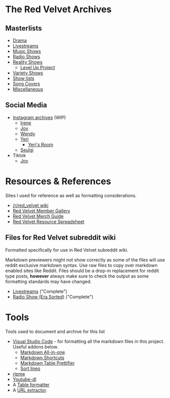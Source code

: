 # **The Red Velvet Archives**

## **Masterlists**
* [Drama](./drama.md)
* [Livestreams](./livestreams.md)
* [Music Shows](./music_shows.md)
* [Radio Shows](./radio_shows.md)
* [Reality Shows](./shows/readme.md#reality-shows)
  * [Level Up Project](./shows/level-up-project.md)
* [Variety Shows](./variety_shows.md)
* [Show lists](./shows/readme.md)
* [Song Covers](./song-covers.md)
* [Miscellaneous](./misc.md)

## **Social Media**
* [Instagram archives](./instagram_archives/README.md) (WIP)
  * [Irene](https://www.instagram.com/renebaebae/)
  * [Joy](https://www.instagram.com/_imyour_joy/)
  * [Wendy](https://www.instagram.com/todayis_wendy/)
  * [Yeri](https://www.instagram.com/yerimiese/)
    * [Yeri's Room](https://www.instagram.com/yerihan_bang/)
  * [Seulgi](https://www.instagram.com/hi_sseulgi/)
* Tiktok
  * [Joy](https://www.tiktok.com/@__imyour_joy)

# **Resources & References**
Sites I used for reference as well as formatting considerations.

* [/r/red_velvet wiki][rvwiki]
* [Red Velvet Member Gallery][member_gallery]
* [Red Velvet Merch Guide][merch_guide]
* [Red Velvet Resource Spreadsheet][res_ss]

## **Files for Red Velvet subreddit wiki**
Formatted specifically for use in Red Velvet subreddit wiki.

Markdown previewers might not show correctly as some of the files will use reddit exclusive markdown syntax.
Use raw files to copy over markdown enabled sites like Reddit.
Files should be a drop-in replacement for reddit type posts, **however** always make sure to check the output as some formatting standards may have changed.

* [Livestreams](./red_velvet_wiki/red_velvet_wiki_livestream.md) ("Complete")
* [Radio Show \(Era Sorted\)](./red_velvet_wiki/red_velvet_wiki_radio_era_sort.md) ("Complete")

# **Tools**
Tools used to document and archive for this list

* [Visual Studio Code](https://code.visualstudio.com/) - for formatting all the markdown files in this project. Useful addons below.
  * [Markdown All-in-one](https://marketplace.visualstudio.com/items?itemName=yzhang.markdown-all-in-one)
  * [Markdown Shortcuts](https://marketplace.visualstudio.com/items?itemName=mdickin.markdown-shortcuts)
  * [Markdown Table Prettifier](https://marketplace.visualstudio.com/items?itemName=darkriszty.markdown-table-prettify)
  * [Sort lines](https://marketplace.visualstudio.com/items?itemName=Tyriar.sort-lines)
* [ripme](https://github.com/RipMeApp/ripme)
* [Youtube-dl](https://github.com/ytdl-org/youtube-dl)
* A [Table formatter](https://tableconvert.com/)
* A [URL extractor](https://www.browserling.com/tools/extract-urls).

[member_gallery]:https://docs.google.com/spreadsheets/d/1ZJw_TcUnMVDfcYo6SRssM-zCmFUiUAM2XfCLl6oj5rc/edit#gid=1410958904
[merch_guide]:https://docs.google.com/spreadsheets/d/13JS1OgXd03om2OfZ6XOzRl_kNyXQHKXgIojVxGer_1I/edit#gid=412688846
[res_ss_ods]:./resources/Red_Velvet_Resources_0420.ods
[res_ss_xlsx]:./resources/Red_Velvet_Resources_0420.xlsx
[res_ss]:https://docs.google.com/spreadsheets/d/1FKsk1QwLYHNqeW9l0Y9jFCacWe6KkPj9QMgcKt4ZaTQ/edit#gid=0
[rvwiki]: https://www.reddit.com/r/red_velvet/wiki/index
